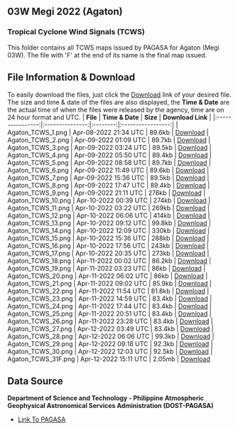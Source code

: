 ## 03W Megi 2022 (Agaton)
### Tropical Cyclone Wind Signals (TCWS)
This folder contains all TCWS maps issued by PAGASA for Agaton (Megi 03W). The file with 'F' at the end of its name is the final map issued.
## File Information & Download
To easily download the files, just click the [Download]() link of your desired file. The size and time & date of the files are also displayed, the __Time & Date__ are the actual time of when the files were released by the agency, time are on 24 hour format and UTC. 
|     **File**     | **Time & Date** | **Size** | **Download Link** |
|:----------------:|:---------------:|:--------:|:-----------------:|
| Agaton_TCWS_1.png | Apr-08-2022 21:34 UTC |  89.6kb  |      [Download](https://raw.githubusercontent.com/AstrooKai/Bulchives/main/2022/Agaton/TCWS/Agaton_TCWS_1.png)
| Agaton_TCWS_2.png | Apr-09-2022 01:09 UTC |  89.7kb  |      [Download](https://raw.githubusercontent.com/AstrooKai/Bulchives/main/2022/Agaton/TCWS/Agaton_TCWS_2.png)
| Agaton_TCWS_3.png | Apr-09-2022 03:24 UTC |  89.5kb  |      [Download](https://raw.githubusercontent.com/AstrooKai/Bulchives/main/2022/Agaton/TCWS/Agaton_TCWS_3.png)
| Agaton_TCWS_4.png | Apr-09-2022 05:50 UTC |  89.4kb  |      [Download](https://raw.githubusercontent.com/AstrooKai/Bulchives/main/2022/Agaton/TCWS/Agaton_TCWS_4.png)
| Agaton_TCWS_5.png | Apr-09-2022 08:58 UTC |  89.7kb  |      [Download](https://raw.githubusercontent.com/AstrooKai/Bulchives/main/2022/Agaton/TCWS/Agaton_TCWS_5.png)
| Agaton_TCWS_6.png | Apr-09-2022 11:49 UTC |  89.6kb  |      [Download](https://raw.githubusercontent.com/AstrooKai/Bulchives/main/2022/Agaton/TCWS/Agaton_TCWS_6.png)
| Agaton_TCWS_7.png | Apr-09-2022 15:36 UTC |  89.5kb  |      [Download](https://raw.githubusercontent.com/AstrooKai/Bulchives/main/2022/Agaton/TCWS/Agaton_TCWS_7.png)
| Agaton_TCWS_8.png | Apr-09-2022 17:47 UTC |  89.4kb  |      [Download](https://raw.githubusercontent.com/AstrooKai/Bulchives/main/2022/Agaton/TCWS/Agaton_TCWS_8.png)
| Agaton_TCWS_9.png | Apr-09-2022 21:11 UTC |  276kb  |      [Download](https://raw.githubusercontent.com/AstrooKai/Bulchives/main/2022/Agaton/TCWS/Agaton_TCWS_9.png)
| Agaton_TCWS_10.png | Apr-10-2022 00:39 UTC |  274kb  |      [Download](https://raw.githubusercontent.com/AstrooKai/Bulchives/main/2022/Agaton/TCWS/Agaton_TCWS_10.png)
| Agaton_TCWS_11.png | Apr-10-2022 03:22 UTC |  269kb  |      [Download](https://raw.githubusercontent.com/AstrooKai/Bulchives/main/2022/Agaton/TCWS/Agaton_TCWS_11.png)
| Agaton_TCWS_12.png | Apr-10-2022 06:06 UTC |  414kb  |      [Download](https://raw.githubusercontent.com/AstrooKai/Bulchives/main/2022/Agaton/TCWS/Agaton_TCWS_12.png)
| Agaton_TCWS_13.png | Apr-10-2022 09:12 UTC |  99.8kb  |      [Download](https://raw.githubusercontent.com/AstrooKai/Bulchives/main/2022/Agaton/TCWS/Agaton_TCWS_13.png)
| Agaton_TCWS_14.png | Apr-10-2022 12:09 UTC |  330kb  |      [Download](https://raw.githubusercontent.com/AstrooKai/Bulchives/main/2022/Agaton/TCWS/Agaton_TCWS_14.png)
| Agaton_TCWS_15.png | Apr-10-2022 15:36 UTC |  288kb  |      [Download](https://raw.githubusercontent.com/AstrooKai/Bulchives/main/2022/Agaton/TCWS/Agaton_TCWS_15.png)
| Agaton_TCWS_16.png | Apr-10-2022 17:56 UTC |  243kb  |      [Download](https://raw.githubusercontent.com/AstrooKai/Bulchives/main/2022/Agaton/TCWS/Agaton_TCWS_16.png)
| Agaton_TCWS_17.png | Apr-10-2022 20:35 UTC |  273kb  |      [Download](https://raw.githubusercontent.com/AstrooKai/Bulchives/main/2022/Agaton/TCWS/Agaton_TCWS_17.png)
| Agaton_TCWS_18.png | Apr-11-2022 00:02 UTC |  86.2kb  |      [Download](https://raw.githubusercontent.com/AstrooKai/Bulchives/main/2022/Agaton/TCWS/Agaton_TCWS_18.png)
| Agaton_TCWS_19.png | Apr-11-2022 03:23 UTC |  86kb  |      [Download](https://raw.githubusercontent.com/AstrooKai/Bulchives/main/2022/Agaton/TCWS/Agaton_TCWS_19.png)
| Agaton_TCWS_20.png | Apr-11-2022 06:02 UTC |  86kb  |      [Download](https://raw.githubusercontent.com/AstrooKai/Bulchives/main/2022/Agaton/TCWS/Agaton_TCWS_20.png)
| Agaton_TCWS_21.png | Apr-11-2022 09:02 UTC |  85.9kb  |      [Download](https://raw.githubusercontent.com/AstrooKai/Bulchives/main/2022/Agaton/TCWS/Agaton_TCWS_21.png)
| Agaton_TCWS_22.png | Apr-11-2022 11:54 UTC |  81.8kb  |      [Download](https://raw.githubusercontent.com/AstrooKai/Bulchives/main/2022/Agaton/TCWS/Agaton_TCWS_22.png)
| Agaton_TCWS_23.png | Apr-11-2022 14:59 UTC |  83.4kb  |      [Download](https://raw.githubusercontent.com/AstrooKai/Bulchives/main/2022/Agaton/TCWS/Agaton_TCWS_23.png)
| Agaton_TCWS_24.png | Apr-11-2022 17:44 UTC |  83.4kb  |      [Download](https://raw.githubusercontent.com/AstrooKai/Bulchives/main/2022/Agaton/TCWS/Agaton_TCWS_24.png)
| Agaton_TCWS_25.png | Apr-11-2022 20:51 UTC |  83.4kb  |      [Download](https://raw.githubusercontent.com/AstrooKai/Bulchives/main/2022/Agaton/TCWS/Agaton_TCWS_25.png)
| Agaton_TCWS_26.png | Apr-11-2022 23:28 UTC |  83.4kb  |      [Download](https://raw.githubusercontent.com/AstrooKai/Bulchives/main/2022/Agaton/TCWS/Agaton_TCWS_26.png)
| Agaton_TCWS_27.png | Apr-12-2022 03:49 UTC |  83.4kb  |      [Download](https://raw.githubusercontent.com/AstrooKai/Bulchives/main/2022/Agaton/TCWS/Agaton_TCWS_27.png)
| Agaton_TCWS_28.png | Apr-12-2022 06:06 UTC |  99.3kb  |      [Download](https://raw.githubusercontent.com/AstrooKai/Bulchives/main/2022/Agaton/TCWS/Agaton_TCWS_28.png)
| Agaton_TCWS_29.png | Apr-12-2022 09:18 UTC |  92.3kb  |      [Download](https://raw.githubusercontent.com/AstrooKai/Bulchives/main/2022/Agaton/TCWS/Agaton_TCWS_29.png)
| Agaton_TCWS_30.png | Apr-12-2022 12:03 UTC |  92.5kb  |      [Download](https://raw.githubusercontent.com/AstrooKai/Bulchives/main/2022/Agaton/TCWS/Agaton_TCWS_30.png)
| Agaton_TCWS_31F.png | Apr-12-2022 15:11 UTC |  2.05mb  |      [Download](https://raw.githubusercontent.com/AstrooKai/Bulchives/main/2022/Agaton/TCWS/Agaton_TCWS_31F.png)

## Data Source
**Department of Science and Technology - Philippine Atmospheric Geophysical Astronomical Services Administration (DOST-PAGASA)**
- [Link To PAGASA](https://www.pagasa.dost.gov.ph/)
